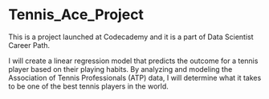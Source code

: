 # Tennis_Ace_Project
 
This is a project launched at Codecademy and it is a part of Data Scientist Career Path.

I will create a linear regression model that predicts the outcome for a tennis player based on their playing habits. By analyzing and modeling the Association of Tennis Professionals (ATP) data, I will determine what it takes to be one of the best tennis players in the world.